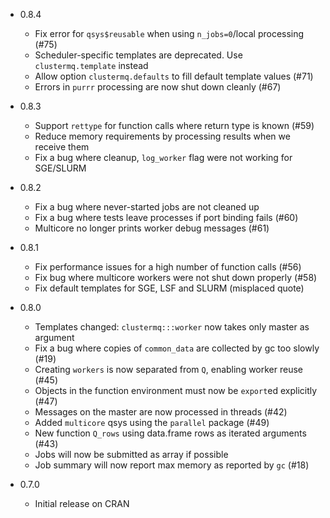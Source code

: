 * 0.8.4
  * Fix error for `qsys$reusable` when using `n_jobs=0`/local processing (#75)
  * Scheduler-specific templates are deprecated. Use `clustermq.template` instead
  * Allow option `clustermq.defaults` to fill default template values (#71)
  * Errors in `purrr` processing are now shut down cleanly (#67)

* 0.8.3
  * Support `rettype` for function calls where return type is known (#59)
  * Reduce memory requirements by processing results when we receive them
  * Fix a bug where cleanup, `log_worker` flag were not working for SGE/SLURM

* 0.8.2
  * Fix a bug where never-started jobs are not cleaned up
  * Fix a bug where tests leave processes if port binding fails (#60)
  * Multicore no longer prints worker debug messages (#61)

* 0.8.1
  * Fix performance issues for a high number of function calls (#56)
  * Fix bug where multicore workers were not shut down properly (#58)
  * Fix default templates for SGE, LSF and SLURM (misplaced quote)

* 0.8.0
  * Templates changed: `clustermq:::worker` now takes only master as argument
  * Fix a bug where copies of `common_data` are collected by gc too slowly (#19)
  * Creating `workers` is now separated from `Q`, enabling worker reuse (#45)
  * Objects in the function environment must now be `export`ed explicitly (#47)
  * Messages on the master are now processed in threads (#42)
  * Added `multicore` qsys using the `parallel` package (#49)
  * New function `Q_rows` using data.frame rows as iterated arguments (#43)
  * Jobs will now be submitted as array if possible
  * Job summary will now report max memory as reported by `gc` (#18)

* 0.7.0
  * Initial release on CRAN
